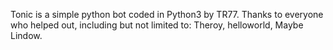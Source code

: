 Tonic is a simple python bot coded in Python3 by TR77. Thanks to everyone who helped out, including but not limited to: Theroy, helloworld, Maybe Lindow.
